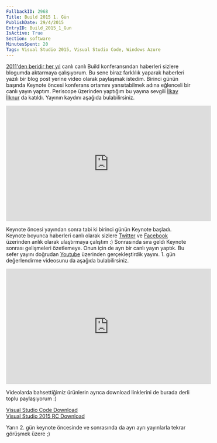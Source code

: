 ```yaml
---
FallbackID: 2968
Title: Build 2015 1. Gün
PublishDate: 29/4/2015
EntryID: Build_2015_1_Gun
IsActive: True
Section: software
MinutesSpent: 20
Tags: Visual Studio 2015, Visual Studio Code, Windows Azure
---
```

[2011'den beridir her yıl](http://daron.yondem.com/software/search/build) canlı canlı Build konferansından haberleri sizlere blogumda aktarmaya çalışıyorum. Bu sene biraz farklılık yaparak haberleri yazılı bir blog post yerine video olarak paylaşmak istedim. Birinci günün başında Keynote öncesi konferans ortamını yansıtabilmek adına eğlenceli bir canlı yayın yaptım. Periscope üzerinden yaptığım bu yayına sevgili [İlkay İlknur](http://www.ilkayilknur.com) da katıldı. Yayının kaydını aşağıda bulabilirsiniz.

<iframe width="560" height="315" src="https://www.youtube.com/embed/HG_-z75mJCA" frameborder="0" allowfullscreen></iframe>

Keynote öncesi yayından sonra tabi ki birinci günün Keynote başladı. Keynote boyunca haberleri canlı olarak sizlere [Twitter](http://www.twitter.com/daronyondem) ve [Facebook](http://www.facebook.com/daronyoendem) üzerinden anlık olarak ulaştırmaya çalıştım :) Sonrasında sıra geldı Keynote sonrası gelişmeleri özetlemeye. Onun için de ayrı bir canlı yayın yaptık. Bu sefer yayını doğrudan [Youtube](http://www.youtube.com/daronyondem) üzerinden gerçekleştirdik yayını. 1. gün değerlendirme videosunu da aşağıda bulabilirsiniz.

<iframe width="560" height="315" src="https://www.youtube.com/embed/Vyq_Xj7SO3Q" frameborder="0" allowfullscreen></iframe>

Videolarda bahsettiğimiz ürünlerin ayrıca download linklerini de burada derli toplu paylaşıyorum :)

[Visual Studio Code Download](http://code.visualstudio.com/)   
[Visual Studio 2015 RC Download](https://www.visualstudio.com/en-us/downloads/visual-studio-2015-downloads-vs)

Yarın 2. gün keynote öncesinde ve sonrasında da ayrı ayrı yayınlarla tekrar görüşmek üzere ;)
